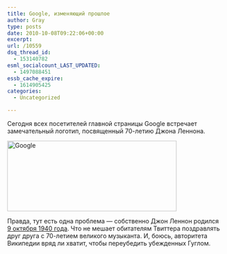 ```yaml
---
title: Google, изменяющий прошлое
author: Gray
type: posts
date: 2010-10-08T09:22:06+00:00
excerpt:
url: /10559
dsq_thread_id:
  - 153140782
esml_socialcount_LAST_UPDATED:
  - 1497088451
essb_cache_expire:
  - 1614905425
categories:
  - Uncategorized

---
```








Сегодня всех посетителей главной страницы Google встречает замечательный логотип, посвященный <nobr>70-летию</nobr> Джона Леннона.

<img src="https://i0.wp.com/forumimg.net/blog//Google-20101008-131614.png?resize=390%2C162" width="390" height="162" alt="Google" data-recalc-dims="1" /> 

Правда, тут есть одна проблема&nbsp;&mdash; собственно Джон Леннон родился <a href="http://ru.wikipedia.org/wiki/%D0%9B%D0%B5%D0%BD%D0%BD%D0%BE%D0%BD,_%D0%94%D0%B6%D0%BE%D0%BD" target="_blank">9&nbsp;октября 1940&nbsp;года</a>. Что не&nbsp;мешает обитателям Твиттера поздравлять друг друга с&nbsp;<nobr>70-летием</nobr> великого музыканта. И, боюсь, авторитета Википедии вряд&nbsp;ли хватит, чтобы переубедить убежденных Гуглом.